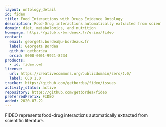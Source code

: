 ```yaml
---
layout: ontology_detail
id: fideo
title: Food Interactions with Drugs Evidence Ontology
description: Food-Drug interactions automatically extracted from scientific literature
domain: diet, metabolomics, and nutrition
homepage: https://gitub.u-bordeaux.fr/erias/fideo
contact:
  email: georgeta.bordea@u-bordeaux.fr
  label: Georgeta Bordea
  github: getbordea
  orcid: 0000-0001-9921-8234
products:
  - id: fideo.owl
license:
  url: https://creativecommons.org/publicdomain/zero/1.0/
  label: CC0 1.0
tracker: https://github.com/getbordea/fideo/issues
activity_status: active
repository: https://github.com/getbordea/fideo
preferredPrefix: FIDEO
added: 2020-07-29
---
```


FIDEO represents food-drug interactions automatically extracted from scientific literature.

